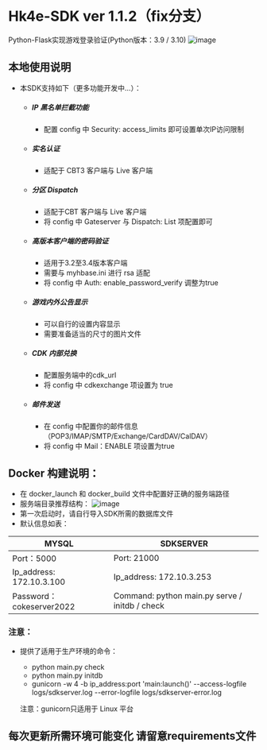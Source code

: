 # Hk4e-SDK ver 1.1.2（fix分支）

Python-Flask实现游戏登录验证(Python版本：3.9 / 3.10)
![image](https://blog.cokeserver.com/upload/photo.png)

## 本地使用说明

- 本SDK支持如下（更多功能开发中...）：
    - ##### IP 黑名单拦截功能
        - 配置 config 中 Security: access_limits 即可设置单次IP访问限制
    - ##### 实名认证
        - 适配于 CBT3 客户端与 Live 客户端
    - ##### 分区 Dispatch
        - 适配于CBT 客户端与 Live 客户端
        - 将 config 中 Gateserver 与 Dispatch: List 项配置即可
    - ##### 高版本客户端的密码验证
        - 适用于3.2至3.4版本客户端
        - 需要与 myhbase.ini 进行 rsa 适配
        - 将 config 中 Auth: enable_password_verify 调整为true
    - ##### 游戏内外公告显示
        - 可以自行的设置内容显示
        - 需要准备适当的尺寸的图片文件
    - ##### CDK 内部兑换
        - 配置服务端中的cdk_url
        - 将 config 中 cdkexchange 项设置为 true
    - ##### 邮件发送
        - 在 config 中配置你的邮件信息（POP3/IMAP/SMTP/Exchange/CardDAV/CalDAV）
        - 将 config 中 Mail：ENABLE 项设置为true

## Docker 构建说明：

- 在 docker_launch 和 docker_build 文件中配置好正确的服务端路径
- 服务端目录推荐结构：
  ![image](https://blog.cokeserver.com/upload/tree.png)
- 第一次启动时，请自行导入SDK所需的数据库文件
- 默认信息如表：

| MYSQL                    | SDKSERVER                              |
|--------------------------|----------------------------------------|
| Port：5000                | Port: 21000                            |
| Ip_address: 172.10.3.100 | Ip_address: 172.10.3.253               |
| Password：cokeserver2022  | Command: python main.py serve / initdb / check |


### 注意：
- 提供了适用于生产环境的命令：
    - python main.py check
    - python main.py initdb
    - gunicorn -w 4 -b ip_address:port 'main:launch()' --access-logfile logs/sdkserver.log --error-logfile logs/sdkserver-error.log

    注意：gunicorn只适用于 Linux 平台

## 每次更新所需环境可能变化 请留意requirements文件